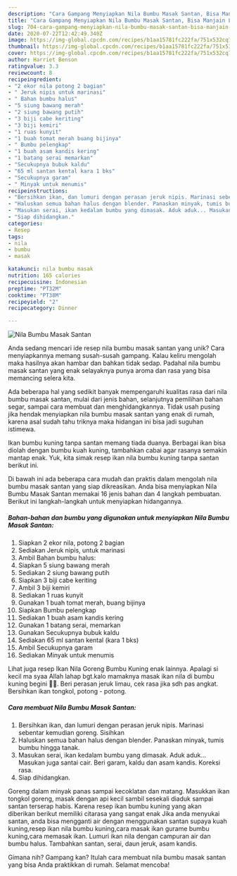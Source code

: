 ```yaml
---
description: "Cara Gampang Menyiapkan Nila Bumbu Masak Santan, Bisa Manjain Lidah"
title: "Cara Gampang Menyiapkan Nila Bumbu Masak Santan, Bisa Manjain Lidah"
slug: 704-cara-gampang-menyiapkan-nila-bumbu-masak-santan-bisa-manjain-lidah
date: 2020-07-22T12:42:49.340Z
image: https://img-global.cpcdn.com/recipes/b1aa15781fc222fa/751x532cq70/nila-bumbu-masak-santan-foto-resep-utama.jpg
thumbnail: https://img-global.cpcdn.com/recipes/b1aa15781fc222fa/751x532cq70/nila-bumbu-masak-santan-foto-resep-utama.jpg
cover: https://img-global.cpcdn.com/recipes/b1aa15781fc222fa/751x532cq70/nila-bumbu-masak-santan-foto-resep-utama.jpg
author: Harriet Benson
ratingvalue: 3.3
reviewcount: 8
recipeingredient:
- "2 ekor nila potong 2 bagian"
- " Jeruk nipis untuk marinasi"
- " Bahan bumbu halus"
- "5 siung bawang merah"
- "2 siung bawang putih"
- "3 biji cabe keriting"
- "3 biji kemiri"
- "1 ruas kunyit"
- "1 buah tomat merah buang bijinya"
- " Bumbu pelengkap"
- "1 buah asam kandis kering"
- "1 batang serai memarkan"
- "Secukupnya bubuk kaldu"
- "65 ml santan kental kara 1 bks"
- "Secukupnya garam"
- " Minyak untuk menumis"
recipeinstructions:
- "Bersihkan ikan, dan lumuri dengan perasan jeruk nipis. Marinasi sebentar kemudian goreng. Sisihkan"
- "Haluskan semua bahan halus dengan blender. Panaskan minyak, tumis bumbu hingga tanak."
- "Masukan serai, ikan kedalam bumbu yang dimasak. Aduk aduk... Masukan juga santai cair. Beri garam, kaldu dan asam kandis. Koreksi rasa."
- "Siap dihidangkan."
categories:
- Resep
tags:
- nila
- bumbu
- masak

katakunci: nila bumbu masak 
nutrition: 165 calories
recipecuisine: Indonesian
preptime: "PT32M"
cooktime: "PT38M"
recipeyield: "2"
recipecategory: Dinner

---
```



![Nila Bumbu Masak Santan](https://img-global.cpcdn.com/recipes/b1aa15781fc222fa/751x532cq70/nila-bumbu-masak-santan-foto-resep-utama.jpg)

Anda sedang mencari ide resep nila bumbu masak santan yang unik? Cara menyiapkannya memang susah-susah gampang. Kalau keliru mengolah maka hasilnya akan hambar dan bahkan tidak sedap. Padahal nila bumbu masak santan yang enak selayaknya punya aroma dan rasa yang bisa memancing selera kita.

Ada beberapa hal yang sedikit banyak mempengaruhi kualitas rasa dari nila bumbu masak santan, mulai dari jenis bahan, selanjutnya pemilihan bahan segar, sampai cara membuat dan menghidangkannya. Tidak usah pusing jika hendak menyiapkan nila bumbu masak santan yang enak di rumah, karena asal sudah tahu triknya maka hidangan ini bisa jadi suguhan istimewa.

Ikan bumbu kuning tanpa santan memang tiada duanya. Berbagai ikan bisa diolah dengan bumbu kuah kuning, tambahkan cabai agar rasanya semakin mantap enak. Yuk, kita simak resep ikan nila bumbu kuning tanpa santan berikut ini.


Di bawah ini ada beberapa cara mudah dan praktis dalam mengolah nila bumbu masak santan yang siap dikreasikan. Anda bisa menyiapkan Nila Bumbu Masak Santan memakai 16 jenis bahan dan 4 langkah pembuatan. Berikut ini langkah-langkah untuk menyiapkan hidangannya.

<!--inarticleads1-->

##### Bahan-bahan dan bumbu yang digunakan untuk menyiapkan Nila Bumbu Masak Santan:

1. Siapkan 2 ekor nila, potong 2 bagian
1. Sediakan  Jeruk nipis, untuk marinasi
1. Ambil  Bahan bumbu halus:
1. Siapkan 5 siung bawang merah
1. Sediakan 2 siung bawang putih
1. Siapkan 3 biji cabe keriting
1. Ambil 3 biji kemiri
1. Sediakan 1 ruas kunyit
1. Gunakan 1 buah tomat merah, buang bijinya
1. Siapkan  Bumbu pelengkap
1. Sediakan 1 buah asam kandis kering
1. Gunakan 1 batang serai, memarkan
1. Gunakan Secukupnya bubuk kaldu
1. Sediakan 65 ml santan kental (kara 1 bks)
1. Ambil Secukupnya garam
1. Sediakan  Minyak untuk menumis


Lihat juga resep Ikan Nila Goreng Bumbu Kuning enak lainnya. Apalagi si kecil ma syaa Allah lahap bgt.kalo mamaknya masak ikan nila di bumbu kuning begini 🥰🥰. Beri perasan jeruk limau, cek rasa jika sdh pas angkat. Bersihkan ikan tongkol, potong - potong. 

<!--inarticleads2-->

##### Cara membuat Nila Bumbu Masak Santan:

1. Bersihkan ikan, dan lumuri dengan perasan jeruk nipis. Marinasi sebentar kemudian goreng. Sisihkan
1. Haluskan semua bahan halus dengan blender. Panaskan minyak, tumis bumbu hingga tanak.
1. Masukan serai, ikan kedalam bumbu yang dimasak. Aduk aduk... Masukan juga santai cair. Beri garam, kaldu dan asam kandis. Koreksi rasa.
1. Siap dihidangkan.


Goreng dalam minyak panas sampai kecoklatan dan matang. Masukkan ikan tongkol goreng, masak dengan api kecil sambil sesekali diaduk sampai santan terserap habis. Karena resep ikan bumbu kuning yang akan diberikan berikut memiliki citarasa yang sangat enak Jika anda menyukai santan, anda bisa mengganti air dengan menggunakan santan supaya kuah kuning,resep ikan nila bumbu kuning,cara masak ikan gurame bumbu kuning,cara memasak ikan. Lumuri ikan nila dengan campuran air dan bumbu halus. Tambahkan santan, serai, daun jeruk, asam kandis. 

Gimana nih? Gampang kan? Itulah cara membuat nila bumbu masak santan yang bisa Anda praktikkan di rumah. Selamat mencoba!
